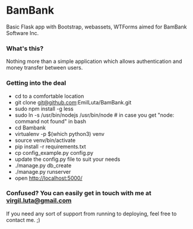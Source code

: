 # BamBank

Basic Flask app with Bootstrap, webassets, WTForms aimed for BamBank Software Inc.


### What's this? ###

Nothing more than a simple application which allows authentication and money transfer between users.

### Getting into the deal ###
* cd to a comfortable location
* git clone git@github.com:EmilLuta/BamBank.git
* sudo npm install -g less
* sudo ln -s /usr/bin/nodejs /usr/bin/node # in case you get "node: command not found" in bash
* cd Bambank
* virtualenv -p $(which python3) venv
* source venv/bin/activate
* pip install -r requirements.txt
* cp config_example.py config.py
* update the config.py file to suit your needs
* ./manage.py db_create
* ./manage.py runserver
* open [http://localhost:5000/](http://localhost:5000/)


### Confused? You can easily get in touch with me at [virgil.luta@gmail.com](mailto:virgil.luta@gmail.com) ###

If you need any sort of support from running to deploying, feel free to contact me. ;)
